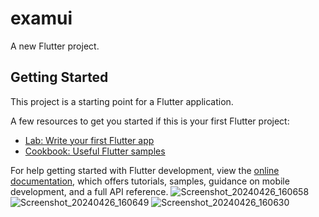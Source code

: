 # examui

A new Flutter project.

## Getting Started

This project is a starting point for a Flutter application.

A few resources to get you started if this is your first Flutter project:

- [Lab: Write your first Flutter app](https://docs.flutter.dev/get-started/codelab)
- [Cookbook: Useful Flutter samples](https://docs.flutter.dev/cookbook)

For help getting started with Flutter development, view the
[online documentation](https://docs.flutter.dev/), which offers tutorials,
samples, guidance on mobile development, and a full API reference.
![Screenshot_20240426_160658](https://github.com/sumitpatil21/examui/assets/148967002/bf2340dd-bcda-459f-9b8c-7522dae88fd1)
![Screenshot_20240426_160649](https://github.com/sumitpatil21/examui/assets/148967002/94a81a57-bdaa-402f-b35e-f0aafea264d9)
![Screenshot_20240426_160630](https://github.com/sumitpatil21/examui/assets/148967002/95e52faf-fb36-4082-85a7-4957a4b1bbd5)
